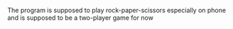 The program is supposed to play rock-paper-scissors especially on phone and is supposed to be a two-player game for now
